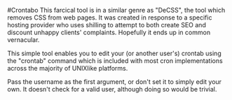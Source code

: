 #Crontabo
This farcical tool is in a similar genre as "DeCSS", the tool which removes CSS from web pages.
It was created in response to a specific hosting provider who uses shilling to attempt to both
create SEO and discount unhappy clients' complaints.  Hopefully it ends up in common vernacular.

This simple tool enables you to edit your (or another user's) crontab using the "crontab" command
which is included with most cron implementations across the majority of UNIXlike platforms.

Pass the username as the first argument, or don't set it to simply edit your own.  It doesn't check
for a valid user, although doing so would be trivial.
